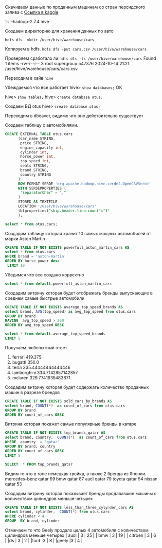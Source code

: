 Скачиваем данные по проданным машинам со стран персидского залива с [Ссылка в kaggle](https://www.kaggle.com/datasets/willianoliveiragibin/cars-yallamotors?resource=download)

```ls```
–hadoop-2.7.4  hive

Создаем директорию для хранения данных по авто

```hdfs dfs -mkdir /user/hive/warehouse/cars```

Копируем в hdfs.
```hdfs dfs -put cars.csv /user/hive/warehouse/cars ```

Проверяем сработало ли
```hdfs dfs -ls /user/hive/warehouse/cars```
Found 1 items
-rw-r--r--   3 root supergroup     547376 2024-10-14 21:21 /user/hive/warehouse/cars/cars.csv

Переходим в хайв
```hive```

Убеждаемся что все работает
hive> ```show databases;```
OK

hive> ```show tables;```
hive> ```create database otus;```

Создаем БД otus
hive> ```create database otus;```

Переходим в dbeaver, видимо что оно действительно существует 

Создаем таблицу с автомобилями.
```sql
CREATE EXTERNAL TABLE otus.cars
      (car_name STRING,
       price STRING,
       engine_capacity int,
       cylinder int,
       horse_power int,
       top_speed int,
       seats STRING, 
       brand STRING,
       country STRING
      )
      ROW FORMAT SERDE 'org.apache.hadoop.hive.serde2.OpenCSVSerde'
      WITH SERDEPROPERTIES (
       "separatorChar" = ","
      ) 
      STORED AS TEXTFILE
      LOCATION '/user/hive/warehouse/cars'
      tblproperties("skip.header.line.count"="1"
      );

select * from otus.cars;
```
Создадим таблицу которая хранит 10 самых мощных автомобилей от марки Aston Martin

```sql
CREATE TABLE IF NOT EXISTS powerfull_aston_martin_cars AS 
select * from otus.cars
WHERE brand = 'aston-martin'  
ORDER BY horse_power desc
 LIMIT 10
```

Убедимся что все создано корректно 
```sql
select * from default.powerfull_aston_martin_cars
```

Создадим витрину которая будет отображать бренды выпускающие в среднем самые быстрые автомобили 
```sql
CREATE TABLE IF NOT EXISTS average_top_speed_brands AS 
select brand, AVG(top_speed) as avg_top_speed from otus.cars 
GROUP BY brand
HAVING  avg_top_speed > 200
ORDER BY avg_top_speed DESC  

select * from default.average_top_speed_brands
LIMIT 5
```

Получаем любопытный ответ

1. ferrari	419.375
2. bugatti	350.0
3. tesla	335.44444444444446
4. lamborghini	334.7142857142857
5. mclaren	329.7741935483871

Создадим витрину которая будет содержать количество проданных машин в разрезе брендов
```sql
CREATE TABLE IF NOT EXISTS sold_cars_by_brands AS 
select brand, COUNT(*)  as count_of_cars from otus.cars 
GROUP BY brand
ORDER BY count_of_cars DESC  
```

Витрина которая покажет самые популярные бренды в катаре

```sql
CREATE TABLE IF NOT EXISTS top_brands_qatar AS 
select brand, country,  COUNT(*)  as count_of_cars from otus.cars 
WHERE  country  = 'qatar'
GROUP BY brand, country 
ORDER BY count_of_cars DESC
LIMIT 5

SELECT  * FROM top_brands_qatar
```
Видим то что в топе немецкая тройка, а также 2 бренда из Японии.
mercedes-benz	qatar	99
bmw	qatar	87
audi	qatar	79
toyota	qatar	54
nissan	qatar	53

Создадим витрину которая показывает бренды продававшие машины с количеством цилиндров меньше четырех
```sql
CREATE TABLE IF NOT EXISTS less_than_three_cylynder_cars AS 
select brand, cylinder,  COUNT(*) from otus.cars 
WHERE cylinder < 4
GROUP  BY brand, cylinder 
```
Отмечаем то что Geely продало целых 4 автомобиля с количеством цилиндров меньше четырех
| audi	| 3 |	25 |
| bmw	      | 3 | 19 | 
| citroen	| 3 |	6  |
|ds         | 3 | 2  |
|ford 	|3  |	8  |
|geely	|3  | 4  |
